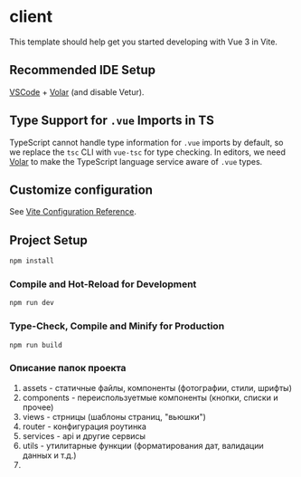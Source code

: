 # client

This template should help get you started developing with Vue 3 in Vite.

## Recommended IDE Setup

[VSCode](https://code.visualstudio.com/) + [Volar](https://marketplace.visualstudio.com/items?itemName=Vue.volar) (and disable Vetur).

## Type Support for `.vue` Imports in TS

TypeScript cannot handle type information for `.vue` imports by default, so we replace the `tsc` CLI with `vue-tsc` for type checking. In editors, we need [Volar](https://marketplace.visualstudio.com/items?itemName=Vue.volar) to make the TypeScript language service aware of `.vue` types.

## Customize configuration

See [Vite Configuration Reference](https://vite.dev/config/).

## Project Setup

```sh
npm install
```

### Compile and Hot-Reload for Development

```sh
npm run dev
```

### Type-Check, Compile and Minify for Production

```sh
npm run build
```


### Описание папок проекта

1. assets - статичные файлы, компоненты (фотографии, стили, шрифты)
2. components - переиспользуетмые компоненты (кнопки, списки и прочее)
3. views - стрницы (шаблоны страниц, "вьюшки")
4. router - конфигурация роутинка
5. services - api и другие сервисы 
6. utils - утилитарные функции (форматирования дат, валидации данных и т.д.)
7. 